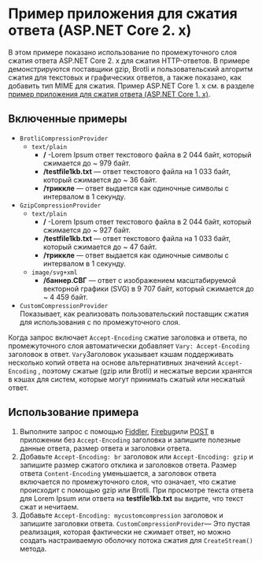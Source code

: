 # <a name="response-compression-sample-application-aspnet-core-2x"></a>Пример приложения для сжатия ответа (ASP.NET Core 2. x)

В этом примере показано использование по промежуточного слоя сжатия ответа ASP.NET Core 2. x для сжатия HTTP-ответов. В примере демонстрируются поставщики gzip, Brotli и пользовательский алгоритм сжатия для текстовых и графических ответов, а также показано, как добавить тип MIME для сжатия. Пример ASP.NET Core 1. x см. в разделе [пример приложения для сжатия ответа (ASP.NET Core 1. x)](https://github.com/dotnet/AspNetCore.Docs/tree/main/aspnetcore/performance/response-compression/samples/1.x).

## <a name="examples-in-this-sample"></a>Включенные примеры

* `BrotliCompressionProvider`
  * `text/plain`
    * **/** -Lorem Ipsum ответ текстового файла в 2 044 байт, который сжимается до ~ 979 байт.
    * **/testfile1kb.txt** — ответ текстового файла на 1 033 байт, который сжимается до ~ 36 байт.
    * **/триккле** — ответ выдается как одиночные символы с интервалом в 1 секунду.
* `GzipCompressionProvider`
  * `text/plain`
    * **/** -Lorem Ipsum ответ текстового файла в 2 044 байт, который сжимается до ~ 927 байт.
    * **/testfile1kb.txt** — ответ текстового файла на 1 033 байт, который сжимается до ~ 47 байт.
    * **/триккле** — ответ выдается как одиночные символы с интервалом в 1 секунду.
  * `image/svg+xml`
    * **/баннер.СВГ** — ответ с изображением масштабируемой векторной графики (SVG) в 9 707 байт, который сжимается до ~ 4 459 байт.
* `CustomCompressionProvider`<br>Показывает, как реализовать пользовательский поставщик сжатия для использования с по промежуточного слоя.

Когда запрос включает `Accept-Encoding` сжатие заголовка и ответа, по промежуточного слоя автоматически добавляет `Vary: Accept-Encoding` заголовок в ответ. `Vary`Заголовок указывает кэшам поддерживать несколько копий ответа на основе альтернативных значений `Accept-Encoding` , поэтому сжатые (gzip или Brotli) и несжатые версии хранятся в кэшах для систем, которые могут принимать сжатый или несжатый ответ.

## <a name="use-the-sample"></a>Использование примера

1. Выполните запрос с помощью [Fiddler](https://www.telerik.com/fiddler), [Firebug](https://getfirebug.com/)или [POST](https://www.getpostman.com/) в приложении без `Accept-Encoding` заголовка и запишите полезные данные ответа, размер ответа и заголовки ответа.
1. Добавьте `Accept-Encoding: br` заголовок или `Accept-Encoding: gzip` и запишите размер сжатого отклика и заголовков ответа. Размер ответа `Content-Encoding` уменьшается, а заголовок ответа включается по промежуточного слоя, что означает, что сжатие происходит с помощью gzip или Brotli. При просмотре текста ответа для Lorem Ipsum или ответа на **testfile1kb.txt** вы видите, что текст сжат и нечитаем.
1. Добавьте `Accept-Encoding: mycustomcompression` заголовок и запишите заголовки ответа. `CustomCompressionProvider`— Это пустая реализация, которая фактически не сжимает ответ, но можно создать настраиваемую оболочку потока сжатия для `CreateStream()` метода.
